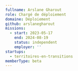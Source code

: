 ```yaml
---
fullname: Arslane Gharout
role: Chargé de déploiement
domaine: Déploiement
github: arslanegharout
missions:
  - start: 2023-05-17
    end: 2024-08-19
    status: independent
    employer: ''
startups:
  - territoires-en-transitions
memberType: beta
---
```


